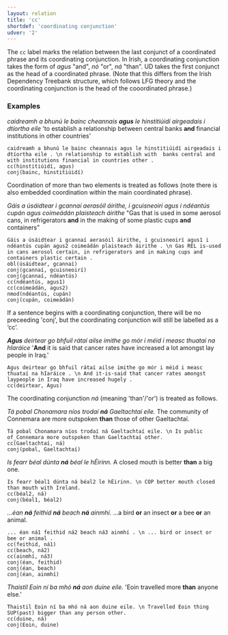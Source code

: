 ```yaml
---
layout: relation
title: 'cc'
shortdef: 'coordinating conjunction'
udver: '2'
---
```


The `cc` label marks the relation between the last conjunct of a coordinated phrase and its coordinating conjunction. In Irish, a coordinating conjunction takes the form of _agus_ "and", _nó_ "or", _ná_ "than".
UD takes the first conjunct as the head of a coordinated phrase.
(Note that this differs from the Irish Dependency Treebank structure, which follows LFG theory and the coordinating conjunction is the head of the cooordinated phrase.)

### Examples

_caidreamh a bhunú le bainc cheannais <b>agus</b> le hinstitiúidí airgeadais i dtíortha eile_ 
'to establish a relationship between central banks <b>and</b> financial institutions in other countries'

~~~ sdparse
caidreamh a bhunú le bainc cheannais agus le hinstitiúidí airgeadais i dtíortha eile . \n relationship to establish with  banks central and with institutions financial in countries other .
cc(hinstitiúidí, agus)
conj(bainc, hinstitiúidí)
~~~

Coordination of more than two elements is treated as follows (note there is also embedded coordination within the main coordinated phrase).

_Gáis a úsáidtear i gcannaí aerasóil áirithe, i gcuisneoirí agus i ndéantús cupán agus coimeádán plaisteach áirithe_ 
"Gas that is used in some aerosol cans, in refrigerators <b>and</b> in the making of some plastic cups <b>and</b> containers"

~~~ sdparse
Gáis a úsáidtear i gcannaí aerasóil áirithe, i gcuisneoirí agus1 i ndéantús cupán agus2 coimeádán plaisteach áirithe . \n Gas REL is-used in cans aerosol certain, in refrigerators and in making cups and containers plastic certain .
obl(úsáidtear, gcannaí)
conj(gcannaí, gcuisneoirí)
conj(gcannaí, ndéantús)
cc(ndéantús, agus1)
cc(coimeádán, agus2)
nmod(ndéantús, cupán)
conj(cupán, coimeádán)
~~~

If a sentence begins with a coordinating conjunction, there will be no preceeding 'conj', but the coordinating conjunction will still be labelled as a ‘cc’. 

_<b>Agus</b> deirtear go bhfuil rátaí ailse imithe go mór i méid i measc thuataí na hIaráice_
'<b>And</b> it is said that cancer rates have increased a lot amongst lay people in Iraq.'

~~~ sdparse
Agus deirtear go bhfuil rátaí ailse imithe go mór i méid i measc thuataí na hIaráice . \n And it-is-said that cancer rates amongst laypeople in Iraq have increased hugely .
cc(deirtear, Agus)
~~~

The coordinating conjunction _ná_ (meaning 'than'/'or') is treated as follows. 

_Tá pobal Chonamara níos trodaí <b>ná</b> Gaeltachtaí eile._ The community of Connemara are more outspoken <b>than</b> those of other Gaeltachtaí.

~~~ sdparse
Tá pobal Chonamara níos trodaí ná Gaeltachtaí eile. \n Is public of_Connemara more outspoken than Gaeltachtaí other.
cc(Gaeltachtaí, ná)
conj(pobal, Gaeltachtaí)
~~~

_Is fearr béal dúnta <b>ná</b> béal le hÉirinn._ A closed mouth is better <b>than</b> a big one.

~~~ sdparse
Is fearr béal1 dúnta ná béal2 le hÉirinn. \n COP better mouth closed than mouth with Ireland.
cc(béal2, ná)
conj(béal1, béal2)
~~~

_...éan <b>ná</b> feithid <b>ná</b> beach <b>ná</b> ainmhí._ ...a bird <b>or</b> an insect <b>or</b> a bee <b>or</b> an animal.

~~~ sdparse
... éan ná1 feithid ná2 beach ná3 ainmhí . \n ... bird or insect or bee or animal .
cc(feithid, ná1)
cc(beach, ná2)
cc(ainmhí, ná3)
conj(éan, feithid)
conj(éan, beach)
conj(éan, ainmhí)
~~~

_Thaistil Eoin ní ba mhó <b>ná</b> aon duine eile._ 'Eoin travelled more <b>than</b> anyone else.'

~~~ sdparse
Thaistil Eoin ní ba mhó ná aon duine eile. \n Travelled Eoin thing SUP(past) bigger than any person other.
cc(duine, ná)
conj(Eoin, duine)
~~~
<!-- Interlanguage links updated St lis 3 20:58:43 CET 2021 -->
